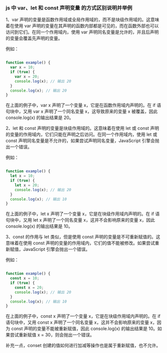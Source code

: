 ### js 中 var、let 和 const 声明变量 的方式区别说明并举例

1、var 声明的变量是函数作用域或全局作用域的，而不是块级作用域的。这意味着在使用 var 声明的变量在其声明的函数内部都是可见的，而在函数外部也可以访问到它们。在同一个作用域内，使用 var 声明同名变量是允许的，并且后声明的变量会覆盖先声明的变量。

例如：
```javascript

function example() {
  var x = 10;
  if (true) {
    var x = 20;
    console.log(x); // 输出 20
  }
  console.log(x); // 输出 20
}
```

在上面的例子中，var x 声明了一个变量 x，它是在函数作用域内声明的。在 if 语句块中，又用 var x 声明了一个同名变量 x，这导致原来的变量 x 被覆盖，因此 console.log(x) 的输出结果是 20。

2、let 和 const 声明的变量是块级作用域的。这意味着在使用 let 或 const 声明的变量的作用域内，它们只能在声明之后访问。在同一个作用域内，使用 let 或 const 声明同名变量是不允许的，如果尝试声明同名变量，JavaScript 引擎会抛出一个错误。

例如：
```javascript

function example() {
  let x = 10;
  if (true) {
    let x = 20;
    console.log(x); // 输出 20
  }
  console.log(x); // 输出 10
}
```

在上面的例子中，let x 声明了一个变量 x，它是在块级作用域内声明的。在 if 语句块中，又用 let x 声明了一个同名变量 x，这并不会影响原来的变量 x，因此 console.log(x) 的输出结果是 10。

3、const 的作用与 let 类似，但是使用 const 声明的变量是不可重新赋值的。这意味着在使用 const 声明的变量的作用域内，它们的值不能被修改。如果尝试重新赋值，JavaScript 引擎会抛出一个错误。

例如：
```javascript

function example() {
  const x = 10;
  if (true) {
    const x = 20;
    console.log(x); // 输出 20
  }
  console.log(x); // 输出 10
}
```

在上面的例子中，const x 声明了一个变量 x，它是在块级作用域内声明的。在 if 语句块中，又用 const x 声明了一个同名变量 x，这并不会影响原来的变量 x，因为 const 声明的变量不能被重新赋值，因此 console.log(x) 的输出结果是 10。如果尝试重新赋值 x = 30，则会抛出一个错误。

补充一点，conset 创建的值如何进行加减等操作也是属于重新赋值，也不允许。